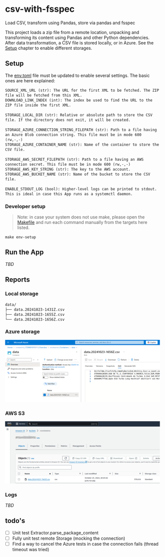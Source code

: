 # csv-with-fsspec

Load CSV, transform using Pandas, store via pandas and fsspec

This project loads a zip file from a remote location, unpacking and transforming
its content using Pandas and other Python dependencies. After data transformation,
a CSV file is stored locally, or in Azure. See the [Setup](#setup) chapter
to enable different storages.


## Setup

The [env.toml](env.toml) file must be updated to enable several settings. The basic ones are here explained:

```
SOURCE_XML_URL (str): The URL for the first XML to be fetched. The ZIP file will be fetched from this XML.
DOWNLOAD_LINK_INDEX (int): The index be used to find the URL to the ZIP file inside the first XML.

STORAGE_LOCAL_DIR (str): Relative or absolute path to store the CSV file. If the directory does not exit, it will be created.

STORAGE_AZURE_CONNECTION_STRING_FILEPATH (str): Path to a file having an Azure Blob connection string. This file must be in mode 600 (rw,-,-)
STORAGE_AZURE_CONTAINER_NAME (str): Name of the container to store the CSV file.

STORAGE_AWS_SECRET_FILEPATH (str): Path to a file having an AWS connection secret. This file must be in mode 600 (rw,-,-)
STORAGE_AWS_KEY_STRING (str): The key to the AWS account.
STORAGE_AWS_BUCKET_NAME (str): Name of the bucket to store the CSV file.

ENABLE_STDOUT_LOG (bool): Higher-level logs can be printed to stdout. This is ideal in case this App runs as a systemctl daemon.
```

### Developer setup

> Note: in case your system does not use make, please open the [Makefile](Makefile) and run each command
> manually from the targets here listed.

```shell
make env-setup
```


## Run the App

_TBD_


## Reports

### Local storage

```shell
data/
├── data.20241023-1431Z.csv
├── data.20241023-1655Z.csv
└── data.20241023-1656Z.csv
```

### Azure storage

![](docs/azure.png)

### AWS S3

![](docs/awss3.png)

### Logs

_TBD_


## todo's

- [ ] Unit test Extractor.parse_package_content
- [ ] Fully unit test remote Storage (mocking the connection)
- [ ] Find a way to cancel the Azure tests in case the connection fails (thread timeout was tried)
